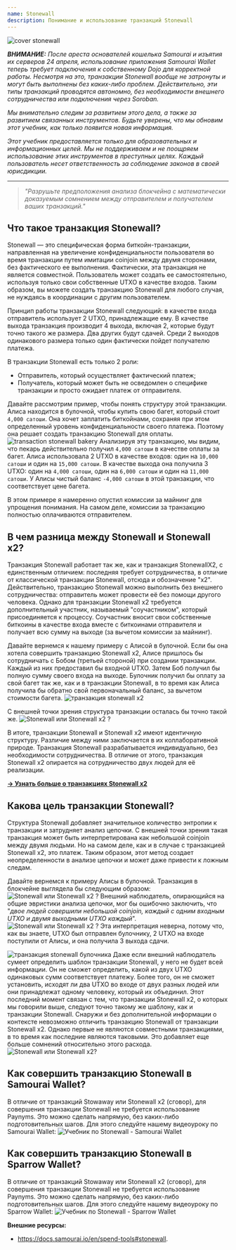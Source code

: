 ```yaml
---
name: Stonewall
description: Понимание и использование транзакций Stonewall
---
```

![cover stonewall](assets/cover.webp)

***ВНИМАНИЕ:** После ареста основателей кошелька Samourai и изъятия их серверов 24 апреля, использование приложения Samourai Wallet теперь требует подключения к собственному Dojo для корректной работы. Несмотря на это, транзакции Stonewall вообще не затронуты и могут быть выполнены без каких-либо проблем. Действительно, эти типы транзакций проводятся автономно, без необходимости внешнего сотрудничества или подключения через Soroban.*

_Мы внимательно следим за развитием этого дела, а также за развитием связанных инструментов. Будьте уверены, что мы обновим этот учебник, как только появится новая информация._

_Этот учебник предоставляется только для образовательных и информационных целей. Мы не поддерживаем и не поощряем использование этих инструментов в преступных целях. Каждый пользователь несет ответственность за соблюдение законов в своей юрисдикции._

---

> *"Разрушьте предположения анализа блокчейна с математически доказуемым сомнением между отправителем и получателем ваших транзакций."*

## Что такое транзакция Stonewall?
Stonewall — это специфическая форма биткойн-транзакции, направленная на увеличение конфиденциальности пользователя во время транзакции путем имитации coinjoin между двумя сторонами, без фактического ее выполнения. Фактически, эта транзакция не является совместной. Пользователь может создать ее самостоятельно, используя только свои собственные UTXO в качестве входов. Таким образом, вы можете создать транзакцию Stonewall для любого случая, не нуждаясь в координации с другим пользователем.

Принцип работы транзакции Stonewall следующий: в качестве входа отправитель использует 2 UTXO, принадлежащие ему. В качестве выхода транзакция производит 4 выхода, включая 2, которые будут точно такого же размера. Два других будут сдачей. Среди 2 выходов одинакового размера только один фактически пойдет получателю платежа.

В транзакции Stonewall есть только 2 роли:
- Отправитель, который осуществляет фактический платеж;
- Получатель, который может быть не осведомлен о специфике транзакции и просто ожидает платеж от отправителя.

Давайте рассмотрим пример, чтобы понять структуру этой транзакции. Алиса находится в булочной, чтобы купить свою багет, который стоит `4,000 сатоши`. Она хочет заплатить биткойнами, сохраняя при этом определенный уровень конфиденциальности своего платежа. Поэтому она решает создать транзакцию Stonewall для оплаты.
![transaction stonewall bakery](assets/en/1.webp)
Анализируя эту транзакцию, мы видим, что пекарь действительно получил `4,000 сатоши` в качестве оплаты за багет. Алиса использовала 2 UTXO в качестве входов: один на `10,000 сатоши` и один на `15,000 сатоши`. В качестве выхода она получила 3 UTXO: один на `4,000 сатоши`, один на `6,000 сатоши` и один на `11,000 сатоши`. У Алисы чистый баланс `-4,000 сатоши` в этой транзакции, что соответствует цене багета.

В этом примере я намеренно опустил комиссии за майнинг для упрощения понимания. На самом деле, комиссии за транзакцию полностью оплачиваются отправителем.

## В чем разница между Stonewall и Stonewall x2?
Транзакция Stonewall работает так же, как и транзакция StonewallX2, с единственным отличием: последняя требует сотрудничества, в отличие от классической транзакции Stonewall, отсюда и обозначение "x2". Действительно, транзакцию Stonewall можно выполнить без внешнего сотрудничества: отправитель может провести её без помощи другого человека. Однако для транзакции Stonewall x2 требуется дополнительный участник, называемый "соучастником", который присоединяется к процессу. Соучастник вносит свои собственные биткоины в качестве входа вместе с биткоинами отправителя и получает всю сумму на выходе (за вычетом комиссии за майнинг).

Давайте вернемся к нашему примеру с Алисой в булочной. Если бы она хотела совершить транзакцию Stonewall x2, Алисе пришлось бы сотрудничать с Бобом (третьей стороной) при создании транзакции. Каждый из них предоставил бы входной UTXO. Затем Боб получил бы полную сумму своего входа на выходе. Булочник получил бы оплату за свой багет так же, как и в транзакции Stonewall, в то время как Алиса получила бы обратно свой первоначальный баланс, за вычетом стоимости багета.
![транзакция stonewall x2](assets/en/2.webp)

С внешней точки зрения структура транзакции осталась бы точно такой же.
![Stonewall или Stonewall x2 ?](assets/en/3.webp)

В итоге, транзакции Stonewall и Stonewall x2 имеют идентичную структуру. Различие между ними заключается в их коллаборативной природе. Транзакция Stonewall разрабатывается индивидуально, без необходимости сотрудничества. В отличие от этого, транзакция Stonewall x2 опирается на сотрудничество двух людей для её реализации.

[**-> Узнать больше о транзакциях Stonewall x2**](https://planb.network/tutorials/privacy/on-chain/stonewall-x2-05120280-f6f9-4e14-9fb8-c9e603f73e5b)

## Какова цель транзакции Stonewall?
Структура Stonewall добавляет значительное количество энтропии к транзакции и затрудняет анализ цепочки. С внешней точки зрения такая транзакция может быть интерпретирована как небольшой coinjoin между двумя людьми. Но на самом деле, как и в случае с транзакцией Stonewall x2, это платеж. Таким образом, этот метод создает неопределенности в анализе цепочки и может даже привести к ложным следам.

Давайте вернемся к примеру Алисы в булочной. Транзакция в блокчейне выглядела бы следующим образом:
![Stonewall или Stonewall x2 ?](assets/en/4.webp)
Внешний наблюдатель, опирающийся на общие эвристики анализа цепочки, мог бы ошибочно заключить, что "*двое людей совершили небольшой coinjoin, каждый с одним входным UTXO и двумя выходными UTXO каждый*".
![Stonewall или Stonewall x2 ?](assets/en/5.webp)
Эта интерпретация неверна, потому что, как вы знаете, UTXO был отправлен булочнику, 2 UTXO на входе поступили от Алисы, и она получила 3 выхода сдачи.

![транзакция stonewall булочника](assets/en/1.webp)
Даже если внешний наблюдатель сумеет определить шаблон транзакции Stonewall, у него не будет всей информации. Он не сможет определить, какой из двух UTXO одинаковых сумм соответствует платежу. Более того, он не сможет установить, исходят ли два UTXO во входе от двух разных людей или они принадлежат одному человеку, который их объединил. Этот последний момент связан с тем, что транзакции Stonewall x2, о которых мы говорили выше, следуют точно такому же шаблону, как и транзакции Stonewall. Снаружи и без дополнительной информации о контексте невозможно отличить транзакцию Stonewall от транзакции Stonewall x2. Однако первые не являются совместными транзакциями, в то время как последние являются таковыми. Это добавляет еще больше сомнений относительно этого расхода. ![Stonewall или Stonewall x2?](assets/en/3.webp)
## Как совершить транзакцию Stonewall в Samourai Wallet?
В отличие от транзакций Stowaway или Stonewall x2 (сговор), для совершения транзакции Stonewall не требуется использование Paynyms. Это можно сделать напрямую, без каких-либо подготовительных шагов. Для этого следуйте нашему видеоуроку по Samourai Wallet:
![Учебник по Stonewall - Samourai Wallet](https://youtu.be/mlRtZvWGuk0?si=e_lSKJLvybWUna1j)

## Как совершить транзакцию Stonewall в Sparrow Wallet?
В отличие от транзакций Stowaway или Stonewall x2 (сговор), для совершения транзакции Stonewall не требуется использование Paynyms. Это можно сделать напрямую, без каких-либо подготовительных шагов. Для этого следуйте нашему видеоуроку по Sparrow Wallet:
![Учебник по Stonewall - Sparrow Wallet](https://youtu.be/su89ljkV_OI?si=1jNaSJGvECUYe6Or)

**Внешние ресурсы:**
- https://docs.samourai.io/en/spend-tools#stonewall.